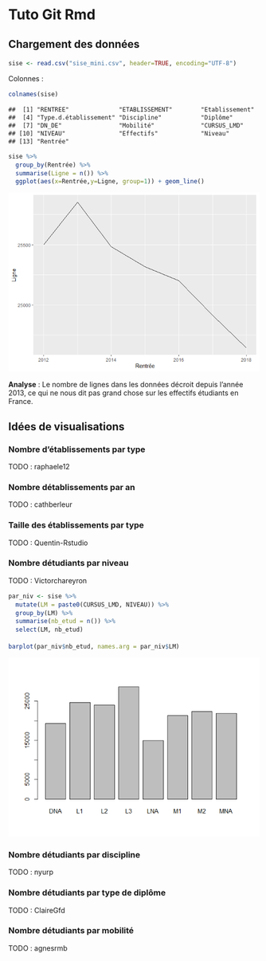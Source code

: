 Tuto Git Rmd
================

## Chargement des données

``` r
sise <- read.csv("sise_mini.csv", header=TRUE, encoding="UTF-8")
```

Colonnes :

``` r
colnames(sise)
```

    ##  [1] "RENTREE"              "ETABLISSEMENT"        "Etablissement"       
    ##  [4] "Type.d.établissement" "Discipline"           "Diplôme"             
    ##  [7] "DN_DE"                "Mobilité"             "CURSUS_LMD"          
    ## [10] "NIVEAU"               "Effectifs"            "Niveau"              
    ## [13] "Rentrée"

``` r
sise %>%
  group_by(Rentrée) %>%
  summarise(Ligne = n()) %>%
  ggplot(aes(x=Rentrée,y=Ligne, group=1)) + geom_line()
```

![](sise_mini_files/figure-gfm/graphe-1.png)<!-- -->

**Analyse** : Le nombre de lignes dans les données décroit depuis
l’année 2013, ce qui ne nous dit pas grand chose sur les effectifs
étudiants en France.

## Idées de visualisations

### Nombre d’établissements par type

TODO : raphaele12

### Nombre détablissements par an

TODO : cathberleur

### Taille des établissements par type

TODO : Quentin-Rstudio

### Nombre détudiants par niveau

TODO : Victorchareyron

``` r
par_niv <- sise %>%
  mutate(LM = paste0(CURSUS_LMD, NIVEAU)) %>%
  group_by(LM) %>%
  summarise(nb_etud = n()) %>%
  select(LM, nb_etud)

barplot(par_niv$nb_etud, names.arg = par_niv$LM)
```

![](sise_mini_files/figure-gfm/unnamed-chunk-1-1.png)<!-- -->

### Nombre détudiants par discipline

TODO : nyurp

### Nombre détudiants par type de diplôme

TODO : ClaireGfd

### Nombre détudiants par mobilité

TODO : agnesrmb
